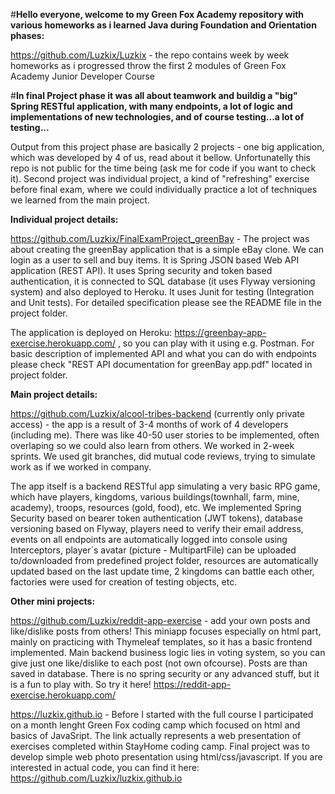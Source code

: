 #**Hello everyone, welcome to my Green Fox Academy repository with various homeworks as i learned Java during Foundation and Orientation phases:**

https://github.com/Luzkix/Luzkix - the repo contains week by week homeworks as i progressed throw the first 2 modules of Green Fox Academy Junior Developer Course 

#**In final Project phase it was all about teamwork and buildig a "big" Spring RESTful application, with many endpoints, a lot of logic and implementations of new technologies, and of course testing...a lot of testing...** 

Output from this project phase are basically 2 projects - one big application, which was developed by 4 of us, read about it bellow. Unfortunatelly this repo is not public for the time being (ask me for code if you want to check it). Second project was individual project, a kind of "refreshing" exercise before final exam, where we could individually practice a lot of techniques we learned from the main project. 

**Individual project details:**

https://github.com/Luzkix/FinalExamProject_greenBay - The project was about creating the greenBay application that is a simple eBay clone. We can login as a user to sell and buy items. It is Spring JSON based Web API application (REST API). It uses Spring security and token based authentication, it is connected to SQL database (it uses Flyway versioning system) and also deployed to Heroku. It uses Junit for testing (Integration and Unit tests). For detailed specification please see the README file in the project folder.

The application is deployed on Heroku: https://greenbay-app-exercise.herokuapp.com/ , so you can play with it using e.g. Postman. For basic description of implemented API and what you can do with endpoints please check "REST API documentation for greenBay app.pdf" located in project folder. 

**Main project details:**

https://github.com/Luzkix/alcool-tribes-backend (currently only private access) - the app is a result of 3-4 months of work of 4 developers (including me). There was like 40-50 user stories to be implemented, often overlaping so we could also learn from others. We worked in 2-week sprints. We used git branches, did mutual code reviews, trying to simulate work as if we worked in company. 

The app itself is a backend RESTful app simulating a very basic RPG game, which have players, kingdoms, various buildings(townhall, farm, mine, academy), troops, resources (gold, food), etc. We implemented Spring Security based on bearer token authentication (JWT tokens), database versioning based on Flyway, players need to verify their email address, events on all endpoints are automatically logged into console using Interceptors, player´s avatar (picture - MultipartFile) can be uploaded to/downloaded from predefined project folder, resources are automatically updated based on the last update time, 2 kingdoms can battle each other, factories were used for creation of testing objects, etc.

**Other mini projects:**

https://github.com/Luzkix/reddit-app-exercise - add your own posts and like/dislike posts from others! This miniapp focuses especially on html part, mainly on practicing with Thymeleaf templates, so it has a basic frontend implemented. Main backend business logic lies in voting system, so you can give just one like/dislike to each post (not own ofcourse). Posts are than saved in database. There is no spring security or any advanced stuff, but it is a fun to play with. So try it here! https://reddit-app-exercise.herokuapp.com/ 

https://luzkix.github.io - Before I started with the full course I participated on a month lenght Green Fox coding camp which focused on html and basics of JavaSript. The link actually represents a web presentation of exercises completed within StayHome coding camp. Final project was to develop simple web photo presentation using html/css/javascript. If you are interested in actual code, you can find it here: https://github.com/Luzkix/luzkix.github.io


